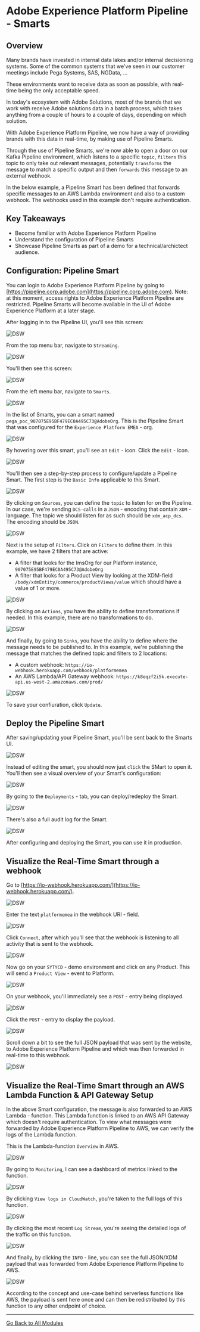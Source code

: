 # Adobe Experience Platform Pipeline - Smarts

## Overview

Many brands have invested in internal data lakes and/or internal decisioning systems. Some of the common systems that we've seen in our customer meetings include Pega Systems, SAS, NGData, ...

These environments want to receive data as soon as possible, with real-time being the only acceptable speed.

In today's ecosystem with Adobe Solutions, most of the brands that we work with receive Adobe solutions data in a batch process, which takes anything from a couple of hours to a couple of days, depending on which solution.

With Adobe Experience Platform Pipeline, we now have a way of providing brands with this data in real-time, by making use of Pipeline Smarts.

Through the use of Pipeline Smarts, we're now able to open a door on our Kafka Pipeline environment, which listens to a specific ```topic```, ```filters``` this topic to only take out relevant messages, potentially ```transforms``` the message to match a specific output and then ```forwards``` this message to an external webhook.

In the below example, a Pipeline Smart has been defined that forwards specific messages to an AWS Lambda environment and also to a custom webhook. The webhooks used in this example don't require authentication.

## Key Takeaways

* Become familiar with Adobe Experience Platform Pipeline
* Understand the configuration of Pipeline Smarts
* Showcase Pipeline Smarts as part of a demo for a technical/archictect audience.


## Configuration: Pipeline Smart

You can login to Adobe Experience Platform Pipeline by going to [https://pipeline.corp.adobe.com](https://pipeline.corp.adobe.com). Note: at this moment, access rights to Adobe Experience Platform Pipeline are restricted. Pipeline Smarts will become available in the UI of Adobe Experience Platform at a later stage.

After logging in to the Pipeline UI, you'll see this screen:

![DSW](./images/p1.png)

From the top menu bar, navigate to ``Streaming``.

![DSW](./images/p2.png)

You'll then see this screen:

![DSW](./images/1.png)

From the left menu bar, navigate to ``Smarts``.

![DSW](./images/2.png)

In the list of Smarts, you can a smart named ``pega_poc_907075E95BF479EC0A495C73@AdobeOrg``. This is the Pipeline Smart that was configured for the ``Experience Platform EMEA`` - org.

![DSW](./images/3.png)

By hovering over this smart, you'll see an ``Edit`` - icon. Click the ``Edit`` - icon.

![DSW](./images/4.png)

You'll then see a step-by-step process to configure/update a Pipeline Smart. The first step is the ``Basic Info`` applicable to this Smart.

![DSW](./images/5.png)

By clicking on ``Sources``, you can define the ``topic`` to listen for on the Pipeline. In our case, we're sending ``DCS-calls`` in a ``JSON`` - encoding that contain ``XDM`` - language. The topic we should listen for as such should be ``xdm_acp_dcs``. The encoding should be ``JSON``.

![DSW](./images/6.png)

Next is the setup of ``Filters``. Click on ``Filters`` to define them. In this example, we have 2 filters that are active:

  * A filter that looks for the ImsOrg for our Platform instance, ``907075E95BF479EC0A495C73@AdobeOrg``
  * A filter that looks for a Product View by looking at the XDM-field ``/body/xdmEntity/commerce/productViews/value`` which should have a value of 1 or more.
  
![DSW](./images/7.png)

By clicking on ``Actions``, you have the ability to define transformations if needed. In this example, there are no transformations to do.

![DSW](./images/8.png)

And finally, by going to ``Sinks``, you have the ability to define where the message needs to be published to. In this example, we're publishing the message that matches the defined topic and filters to 2 locations:

  * A custom webhook: ``https://io-webhook.herokuapp.com/webhook/platformemea``
  * An AWS Lambda/API Gateway webhook: ``https://k8eqzf2i5k.execute-api.us-west-2.amazonaws.com/prod/``

![DSW](./images/9.png)

To save your confiuration, click ``Update``.

## Deploy the Pipeline Smart

After saving/updating your Pipeline Smart, you'll be sent back to the Smarts UI.

![DSW](./images/3.png)

Instead of editing the smart, you should now just ``click`` the SMart to open it.
You'll then see a visual overview of your Smart's configuration:

![DSW](./images/d1.png)

By going to the ``Deployments`` - tab, you can deploy/redeploy the Smart.

![DSW](./images/d2.png)

There's also a full audit log for the Smart.

![DSW](./images/d3.png)

After configuring and deploying the Smart, you can use it in production.

## Visualize the Real-Time Smart through a webhook

Go to [https://io-webhook.herokuapp.com/](https://io-webhook.herokuapp.com/).

![DSW](./images/w1.png)

Enter the text ``platformemea`` in the webhook URI - field.

![DSW](./images/w2.png)

Click ``Connect``, after which you'll see that the webhook is listening to all activity that is sent to the webhook.

![DSW](./images/w3.png)

Now go on your ``SYTYCD`` - demo environment and click on any Product. This will send a ``Product View`` - event to Platform.

![DSW](./images/w4.png)

On your webhook, you'll immediately see a ``POST`` - entry being displayed.

![DSW](./images/w5.png)

Click the ``POST`` - entry to display the payload.

![DSW](./images/w6.png)

Scroll down a bit to see the full JSON payload that was sent by the website, to Adobe Experience Platform Pipeline and which was then forwarded in real-time to this webhook.

![DSW](./images/w7.png)


## Visualize the Real-Time Smart through an AWS Lambda Function & API Gateway Setup

In the above Smart configuration, the message is also forwarded to an AWS Lambda - function. This Lambda function is linked to an AWS API Gateway which doesn't require authentication. To view what messages were forwarded by Adobe Experience Platform Pipeline to AWS, we can verify the logs of the Lambda function.

This is the Lambda-function ``Overview`` in AWS. 

![DSW](./images/l1.png)

By going to ``Monitoring``, I can see a dashboard of metrics linked to the function.

![DSW](./images/l2.png)

By clicking ``View logs in CloudWatch``, you're taken to the full logs of this function.

![DSW](./images/l3.png)

By clicking the most recent ``Log Stream``, you're seeing the detailed logs of the traffic on this function.

![DSW](./images/l4.png)

And finally, by clicking the ``INFO`` - line, you can see the full JSON/XDM payload that was forwarded from Adobe Experience Platform Pipeline to AWS.

![DSW](./images/l5.png)

According to the concept and use-case behind serverless functions like AWS, the payload is sent here once and can then be redistributed by this function to any other endpoint of choice.

---

[Go Back to All Modules](../README.md)


